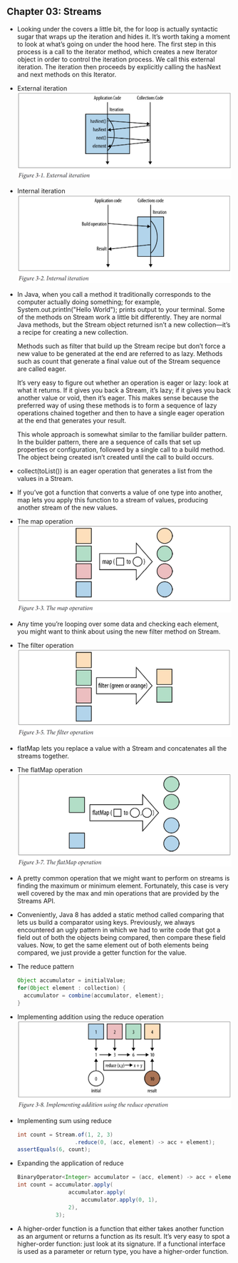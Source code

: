 ## Chapter 03: Streams

- Looking under the covers a little bit, the for loop is actually syntactic sugar that wraps up the iteration and hides it. It’s worth taking a moment to look at what’s going on under the hood here. The first step in this process is a call to the iterator method, which creates a new Iterator object in order to control the iteration process. We call this external iteration. The iteration then proceeds by explicitly calling the hasNext and next methods on this Iterator.

- External iteration  
![alt text](img/fig_3_1_External_iteration.PNG)  

- Internal iteration  
![alt text](img/fig_3_2_Internal_iteration.PNG)  

- In Java, when you call a method it traditionally corresponds to the computer actually doing something; for example, System.out.println("Hello World"); prints output to your terminal. Some of the methods on Stream work a little bit differently. They are normal Java methods, but the Stream object returned isn’t a new collection—it’s a recipe for creating a new collection.

	Methods such as filter that build up the Stream recipe but don’t force a new value to be generated at the end are referred to as lazy. Methods such as count that generate a final value out of the Stream sequence are called eager.

	It’s very easy to figure out whether an operation is eager or lazy: look at what it returns. If it gives you back a Stream, it’s lazy; if it gives you back another value or void, then it’s eager. This makes sense because the preferred way of using these methods is to form a sequence of lazy operations chained together and then to have a single eager operation at the end that generates your result.

	This whole approach is somewhat similar to the familiar builder pattern. In the builder pattern, there are a sequence of calls that set up properties or configuration, followed by a single call to a build method. The object being created isn’t created until the call to build occurs.

- collect(toList()) is an eager operation that generates a list from the values in a Stream.

- If you’ve got a function that converts a value of one type into another, map lets you apply this function to a stream of values, producing another stream of the new values.

- The map operation  
![alt text](img/fig_3_3_The_map_operation.PNG)  

- Any time you’re looping over some data and checking each element, you might want to think about using the new filter method on Stream.

- The filter operation  
![alt text](img/fig_3_4_The_filter_operation.PNG)  

- flatMap lets you replace a value with a Stream and concatenates all the streams together.

- The flatMap operation  
![alt text](img/fig_3_5_The_flatMap_operation.PNG)  

- A pretty common operation that we might want to perform on streams is finding the maximum or minimum element. Fortunately, this case is very well covered by the max and min operations that are provided by the Streams API.

- Conveniently, Java 8 has added a static method called comparing that lets us build a comparator using keys. Previously, we always encountered an ugly pattern in which we had to write code that got a field out of both the objects being compared, then compare these field values. Now, to get the same element out of both elements being compared, we just provide a getter function for the value.

- The reduce pattern
  ```java
  Object accumulator = initialValue;
  for(Object element : collection) {
    accumulator = combine(accumulator, element);
  }
  ```

- Implementing addition using the reduce operation  
![alt text](img/fig_3_6_Implementing_addition_using_the_reduce_operation.PNG)  

- Implementing sum using reduce
  ```java
  int count = Stream.of(1, 2, 3)
                    .reduce(0, (acc, element) -> acc + element);
  assertEquals(6, count);
  ```

- Expanding the application of reduce
  ```java
  BinaryOperator<Integer> accumulator = (acc, element) -> acc + element;
  int count = accumulator.apply(
                  accumulator.apply(
                      accumulator.apply(0, 1),
                  2),
              3);
  ```

- A higher-order function is a function that either takes another function as an argument or returns a function as its result. It’s very easy to spot a higher-order function: just look at its signature. If a functional interface is used as a parameter or return type, you have a higher-order function.